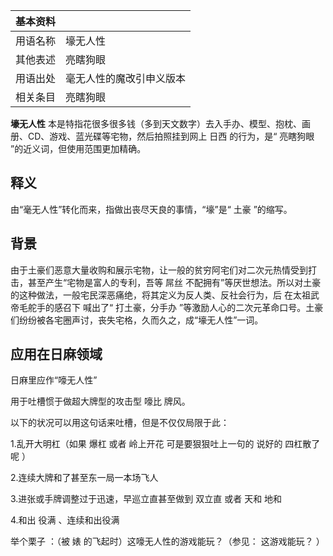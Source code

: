 |  **基本资料**  ||
|---|---|
|用语名称  |  壕无人性   |
|其他表述  |  亮瞎狗眼   |
|用语出处  |  毫无人性的魔改引申义版本   |
|相关条目  |  亮瞎狗眼   |
  
**壕无人性** 本是特指花很多很多钱（多到天文数字）去入手办、模型、抱枕、画册、CD、游戏、蓝光碟等宅物，然后拍照挂到网上  日西  的行为，是“
亮瞎狗眼  ”的近义词，但使用范围更加精确。

##  释义

由“毫无人性”转化而来，指做出丧尽天良的事情，“壕”是“  土豪  ”的缩写。

##  背景

由于土豪们恶意大量收购和展示宅物，让一般的贫穷阿宅们对二次元热情受到打击，甚至产生“宅物是富人的专利，吾等  屌丝
不配拥有”等厌世想法。所以对土豪的这种做法，一般宅民深恶痛绝，将其定义为反人类、反社会行为，后  在太祖武帝毛舵手的感召下  喊出了“  打土豪，分手办
”等激励人心的二次元革命口号。土豪们纷纷被各宅圈声讨，丧失宅格，久而久之，成“壕无人性”一词。

##  应用在日麻领域

日麻里应作“嚎无人性”

用于吐槽惯于做超大牌型的攻击型  嚎比  牌风。

以下的状况可以用这句话来吐槽，但是不仅仅局限于此：

1.乱开大明杠（如果  爆杠  或者  岭上开花  可是要狠狠吐上一句的  说好的  四杠散了  呢  ）

2.连续大牌和了甚至东一局一本场飞人

3.进张或手牌调整过于迅速，早巡立直甚至做到  双立直  或者  天和  地和

4.和出  役满  、连续和出役满

举个栗子  ：（被  婊  的飞起时）这嚎无人性的游戏能玩？（参见：  这游戏能玩？  ）

